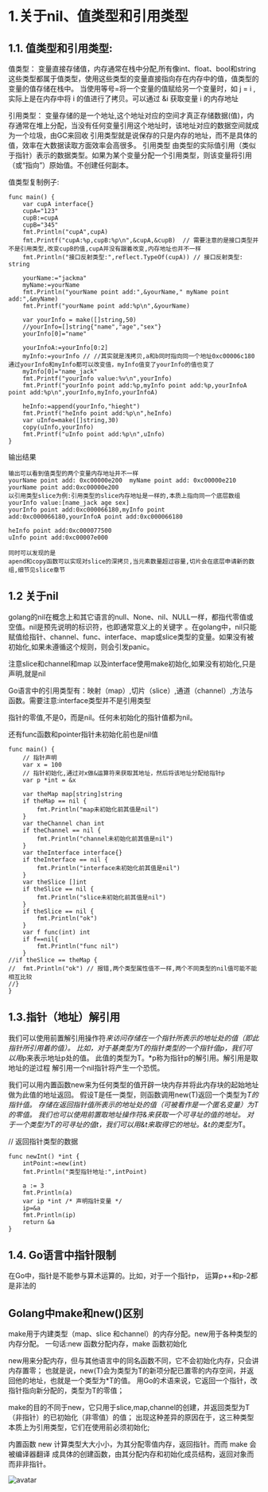 
# 1.关于nil、值类型和引用类型

## 1.1. 值类型和引用类型:
值类型：
变量直接存储值，内存通常在栈中分配,所有像int、float、bool和string这些类型都属于值类型，使用这些类型的变量直接指向存在内存中的值，值类型的变量的值存储在栈中。
当使用等号=将一个变量的值赋给另一个变量时，如 j = i ,实际上是在内存中将 i 的值进行了拷贝。可以通过 &i 获取变量 i 的内存地址


引用类型：
变量存储的是一个地址,这个地址对应的空间才真正存储数据(值)，内存通常在堆上分配，当没有任何变量引用这个地址时，该地址对应的数据空间就成为一个垃圾，由GC来回收
引用类型就是说保存的只是内存的地址，而不是具体的值，效率在大数据读取方面效率会高很多。
引用类型 由类型的实际值引用（类似于指针）表示的数据类型。如果为某个变量分配一个引用类型，则该变量将引用（或“指向”）原始值。不创建任何副本。

值类型复制例子:
```
func main() {
    var cupA interface{}
	cupA="123"
	cupB:=cupA
	cupB="345"
	fmt.Println("cupA",cupA)
	fmt.Printf("cupA:%p,cupB:%p\n",&cupA,&cupB)  // 需要注意的是接口类型并不是引用类型,改变cupB的值,cupA并没有跟着改变,内存地址也并不一样
	fmt.Println("接口反射类型:",reflect.TypeOf(cupA)) // 接口反射类型: string

    yourName:="jackma"
    myName:=yourName
    fmt.Println("yourName point add:",&yourName," myName point add:",&myName)
    fmt.Printf("yourName point add:%p\n",&yourName)

    var yourInfo = make([]string,50)
    //yourInfo=[]string{"name","age","sex"}
    yourInfo[0]="name"

    yourInfoA:=yourInfo[0:2]
    myInfo:=yourInfo // //其实就是浅拷贝,a和b同时指向同一个地址0xc00006c180 通过yourInfo和myInfo都可以改变值，myInfo值变了yourInfo的值也变了
    myInfo[0]="name_jack"
    fmt.Printf("yourInfo value:%v\n",yourInfo)
    fmt.Printf("yourInfo point add:%p,myInfo point add:%p,yourInfoA point add:%p\n",yourInfo,myInfo,yourInfoA)

    heInfo:=append(yourInfo,"hieght")
    fmt.Printf("heInfo point add:%p\n",heInfo)
    var uInfo=make([]string,30)
    copy(uInfo,yourInfo)
    fmt.Printf("uInfo point add:%p\n",uInfo)
}
```
输出结果
```
输出可以看到值类型的两个变量内存地址并不一样
yourName point add: 0xc00000e200  myName point add: 0xc00000e210
yourName point add:0xc00000e200
以引用类型slice为例:引用类型的slice内存地址是一样的,本质上指向同一个底层数组
yourInfo value:[name_jack age sex]
yourInfo point add:0xc000066180,myInfo point add:0xc000066180,yourInfoA point add:0xc000066180

heInfo point add:0xc000077500
uInfo point add:0xc00007e000

同时可以发现的是
apend和copy函数可以实现对slice的深拷贝,当元素数量超过容量,切片会在底层申请新的数组,细节见slice章节
```

## 1.2 关于nil
golang的nil在概念上和其它语言的null、None、nil、NULL一样，都指代零值或空值。nil是预先说明的标识符，也即通常意义上的关键字
。在golang中，nil只能赋值给指针、channel、func、interface、map或slice类型的变量。如果没有被初始化,如果未遵循这个规则，则会引发panic。

注意slice和channel和map 以及interface使用make初始化,如果没有初始化,只是声明,就是nil

Go语言中的引用类型有：映射（map）,切片（slice）,通道（channel）,方法与函数。需要注意:interface类型并不是引用类型

指针的零值,不是0，而是nil。任何未初始化的指针值都为nil。

还有func函数和pointer指针未初始化前也是nil值

```
func main() {
    // 指针声明
    var x = 100
    // 指针初始化,通过对x做&运算符来获取其地址，然后将该地址分配给指针p
    var p *int = &x

	var theMap map[string]string
    if theMap == nil {
        fmt.Println("map未初始化前其值是nil")
    }
    var theChannel chan int
    if theChannel == nil {
        fmt.Println("channel未初始化前其值是nil")
    }
    var theInterface interface{}
    if theInterface == nil {
        fmt.Println("interface未初始化前其值是nil")
    }
    var theSlice []int
    if theSlice == nil {
        fmt.Println("slice未初始化前其值是nil")
    }
    if theSlice == nil {
        fmt.Println("ok")
    }
    var f func(int) int
    if f==nil{
        fmt.Println("func nil")
    }
//if theSlice == theMap {
//	fmt.Println("ok") // 报错,两个类型属性值不一样,两个不同类型的nil值可能不能相互比较
//}
}
```

## 1.3.指针（地址）解引用
我们可以使用前置解引用操作符*来访问存储在一个指针所表示的地址处的值（即此指针所引用着的值）。
比如，对于基类型为T的指针类型的一个指针值p，我们可以用*p来表示地址p处的值。
此值的类型为T。*p称为指针p的解引用。解引用是取地址的逆过程
解引用一个nil指针将产生一个恐慌。

我们可以用内置函数new来为任何类型的值开辟一块内存并将此内存块的起始地址做为此值的地址返回。
假设T是任一类型，则函数调用new(T)返回一个类型为*T的指针值。 存储在返回指针值所表示的地址处的值（可被看作是一个匿名变量）为T的零值。
我们也可以使用前置取地址操作符&来获取一个可寻址的值的地址。
对于一个类型为T的可寻址的值t，我们可以用&t来取得它的地址。&t的类型为*T。

// 返回指针类型的数据

```
func newInt() *int {
    intPoint:=new(int)
	fmt.Println("类型指针地址:",intPoint)

	a := 3
	fmt.Println(a)
	var ip *int /* 声明指针变量 */
	ip=&a
	fmt.Println(ip)
	return &a
}

```

## 1.4. Go语言中指针限制
在Go中，指针是不能参与算术运算的。比如，对于一个指针p， 运算p++和p-2都是非法的


## Golang中make和new()区别

make用于内建类型（map、slice 和channel）的内存分配。new用于各种类型的内存分配。
一句话:new 函数分配内存，make 函数初始化

new用来分配内存，但与其他语言中的同名函数不同，它不会初始化内存，只会讲内存置零；
也就是说，new(T)会为类型为T的新项分配已置零的内存空间，并返回他的地址，也就是一个类型为*T的值。
用Go的术语来说，它返回一个指针，改指针指向新分配的，类型为T的零值；

make的目的不同于new，它只用于slice,map,channel的创建，并返回类型为T（非指针）的已初始化（非零值）的值；
出现这种差异的原因在于，这三种类型本质上为引用类型，它们在使用前必须初始化;


内置函数 new 计算类型⼤大⼩小，为其分配零值内存，返回指针。⽽而 make 会被编译器翻译 成具体的创建函数，由其分配内存和初始化成员结构，返回对象⽽而⾮非指针。


![avatar](https://upload-images.jianshu.io/upload_images/1863311-c7e88fd078c49716.png?imageMogr2/auto-orient/strip%7CimageView2/2/w/727/format/webp)

